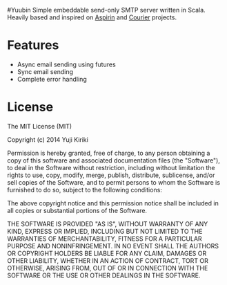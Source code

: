 #Yuubin
Simple embeddable send-only SMTP server written in Scala. 
Heavily based and inspired on [Aspirin](https://github.com/masukomi/aspirin) and [Courier](https://github.com/softprops/courier) projects.

# Features
* Async email sending using futures
* Sync email sending
* Complete error handling

# License
The MIT License (MIT)

Copyright (c) 2014 Yuji Kiriki

Permission is hereby granted, free of charge, to any person obtaining a copy
of this software and associated documentation files (the "Software"), to deal
in the Software without restriction, including without limitation the rights
to use, copy, modify, merge, publish, distribute, sublicense, and/or sell
copies of the Software, and to permit persons to whom the Software is
furnished to do so, subject to the following conditions:

The above copyright notice and this permission notice shall be included in all
copies or substantial portions of the Software.

THE SOFTWARE IS PROVIDED "AS IS", WITHOUT WARRANTY OF ANY KIND, EXPRESS OR
IMPLIED, INCLUDING BUT NOT LIMITED TO THE WARRANTIES OF MERCHANTABILITY,
FITNESS FOR A PARTICULAR PURPOSE AND NONINFRINGEMENT. IN NO EVENT SHALL THE
AUTHORS OR COPYRIGHT HOLDERS BE LIABLE FOR ANY CLAIM, DAMAGES OR OTHER
LIABILITY, WHETHER IN AN ACTION OF CONTRACT, TORT OR OTHERWISE, ARISING FROM,
OUT OF OR IN CONNECTION WITH THE SOFTWARE OR THE USE OR OTHER DEALINGS IN THE
SOFTWARE.
